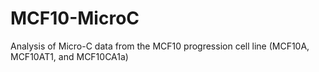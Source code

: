 # MCF10-MicroC
Analysis of Micro-C data from the MCF10 progression cell line (MCF10A, MCF10AT1, and MCF10CA1a)
